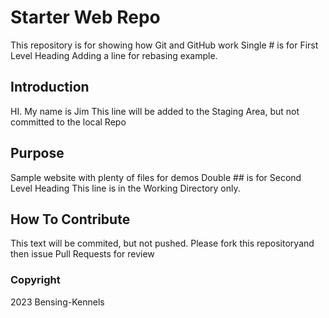 # Starter Web Repo

This repository is for showing how Git and GitHub work
Single # is for First Level Heading Adding a line for rebasing example.

## Introduction

HI. My name is Jim
This line will be added to the Staging Area, but not committed to the local Repo

## Purpose

Sample website with plenty of files for demos
Double ## is for Second Level Heading
This line is in the Working Directory only.

## How To Contribute

This text will be commited, but not pushed.
Please fork this repositoryand then issue Pull Requests for review

### Copyright

2023 Bensing-Kennels